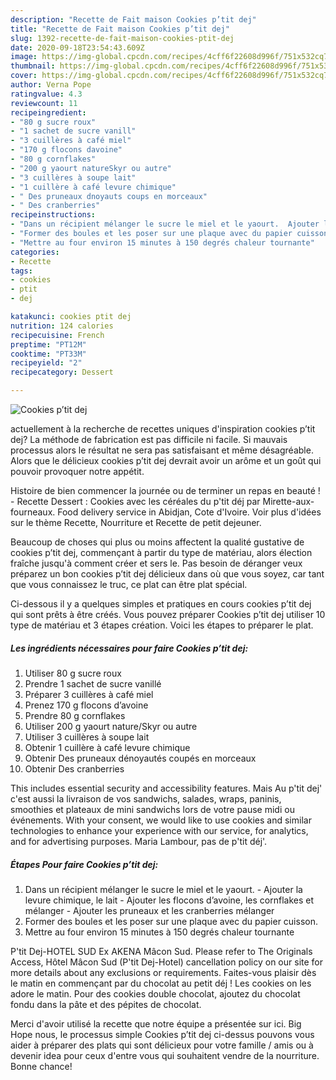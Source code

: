 ```yaml
---
description: "Recette de Fait maison Cookies p’tit dej"
title: "Recette de Fait maison Cookies p’tit dej"
slug: 1392-recette-de-fait-maison-cookies-ptit-dej
date: 2020-09-18T23:54:43.609Z
image: https://img-global.cpcdn.com/recipes/4cff6f22608d996f/751x532cq70/cookies-ptit-dej-photo-principale-de-la-recette.jpg
thumbnail: https://img-global.cpcdn.com/recipes/4cff6f22608d996f/751x532cq70/cookies-ptit-dej-photo-principale-de-la-recette.jpg
cover: https://img-global.cpcdn.com/recipes/4cff6f22608d996f/751x532cq70/cookies-ptit-dej-photo-principale-de-la-recette.jpg
author: Verna Pope
ratingvalue: 4.3
reviewcount: 11
recipeingredient:
- "80 g sucre roux"
- "1 sachet de sucre vanill"
- "3 cuillères à café miel"
- "170 g flocons davoine"
- "80 g cornflakes"
- "200 g yaourt natureSkyr ou autre"
- "3 cuillères à soupe lait"
- "1 cuillère à café levure chimique"
- " Des pruneaux dnoyauts coups en morceaux"
- " Des cranberries"
recipeinstructions:
- "Dans un récipient mélanger le sucre le miel et le yaourt.  Ajouter la levure chimique, le lait Ajouter les flocons d’avoine, les cornflakes et mélanger  Ajouter les pruneaux et les cranberries mélanger"
- "Former des boules et les poser sur une plaque avec du papier cuisson."
- "Mettre au four environ 15 minutes à 150 degrés chaleur tournante"
categories:
- Recette
tags:
- cookies
- ptit
- dej

katakunci: cookies ptit dej 
nutrition: 124 calories
recipecuisine: French
preptime: "PT12M"
cooktime: "PT33M"
recipeyield: "2"
recipecategory: Dessert

---
```



![Cookies p’tit dej](https://img-global.cpcdn.com/recipes/4cff6f22608d996f/751x532cq70/cookies-ptit-dej-photo-principale-de-la-recette.jpg)

actuellement à la recherche de recettes uniques d'inspiration cookies p’tit dej? La méthode de fabrication est pas difficile ni facile. Si mauvais processus alors le résultat ne sera pas satisfaisant et même désagréable. Alors que le délicieux cookies p’tit dej devrait avoir un arôme et un goût qui pouvoir provoquer notre appétit.

Histoire de bien commencer la journée ou de terminer un repas en beauté ! - Recette Dessert : Cookies avec les céréales du p&#39;tit déj par Mirette-aux-fourneaux. Food delivery service in Abidjan, Cote d&#39;Ivoire. Voir plus d&#39;idées sur le thème Recette, Nourriture et Recette de petit dejeuner.

Beaucoup de choses qui plus ou moins affectent la qualité gustative de cookies p’tit dej, commençant à partir du type de matériau, alors élection fraîche jusqu'à comment créer et sers le. Pas besoin de déranger veux préparez un bon cookies p’tit dej délicieux dans où que vous soyez, car tant que vous connaissez le truc, ce plat can être plat spécial.


Ci-dessous il y a quelques simples et pratiques en cours cookies p’tit dej qui sont prêts à être créés. Vous pouvez préparer Cookies p’tit dej utiliser 10 type de matériau et 3 étapes création. Voici les étapes to préparer le plat.

<!--inarticleads1-->

##### Les ingrédients nécessaires pour faire Cookies p’tit dej:

1. Utiliser 80 g sucre roux
1. Prendre 1 sachet de sucre vanillé
1. Préparer 3 cuillères à café miel
1. Prenez 170 g flocons d’avoine
1. Prendre 80 g cornflakes
1. Utiliser 200 g yaourt nature/Skyr ou autre
1. Utiliser 3 cuillères à soupe lait
1. Obtenir 1 cuillère à café levure chimique
1. Obtenir  Des pruneaux dénoyautés coupés en morceaux
1. Obtenir  Des cranberries


This includes essential security and accessibility features. Mais Au p&#39;tit dej&#39; c&#39;est aussi la livraison de vos sandwichs, salades, wraps, paninis, smoothies et plateaux de mini sandwichs lors de votre pause midi ou événements. With your consent, we would like to use cookies and similar technologies to enhance your experience with our service, for analytics, and for advertising purposes. Maria Lambour, pas de p&#39;tit déj&#39;. 

<!--inarticleads2-->

##### Étapes Pour faire Cookies p’tit dej:

1. Dans un récipient mélanger le sucre le miel et le yaourt.  - Ajouter la levure chimique, le lait - Ajouter les flocons d’avoine, les cornflakes et mélanger  - Ajouter les pruneaux et les cranberries mélanger
1. Former des boules et les poser sur une plaque avec du papier cuisson.
1. Mettre au four environ 15 minutes à 150 degrés chaleur tournante


P&#39;tit Dej-HOTEL SUD Ex AKENA Mâcon Sud. Please refer to The Originals Access, Hôtel Mâcon Sud (P&#39;tit Dej-Hotel) cancellation policy on our site for more details about any exclusions or requirements. Faites-vous plaisir dès le matin en commençant par du chocolat au petit déj ! Les cookies on les adore le matin. Pour des cookies double chocolat, ajoutez du chocolat fondu dans la pâte et des pépites de chocolat. 


Merci d'avoir utilisé la recette que notre équipe a présentée sur ici. Big Hope nous, le processus simple Cookies p’tit dej ci-dessus pouvons vous aider à préparer des plats qui sont délicieux pour votre famille / amis ou à devenir idea pour ceux d'entre vous qui souhaitent vendre de la nourriture. Bonne chance!
